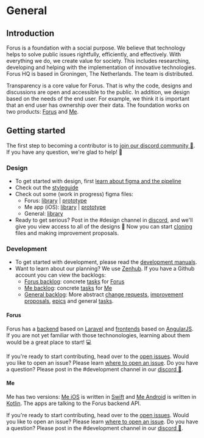# General

## Introduction

Forus is a foundation with a social purpose. We believe that technology helps to solve public issues rightfully, efficiently, and effectively. With everything we do, we create value for society. This includes researching, developing and helping with the implementation of innovative technologies. Forus HQ is based in Groningen, The Netherlands. The team is distributed.

Transparency is a core value for Forus. That is why the code, designs and discussions are open and accessible to the public. In addition, we design based on the needs of the end user. For example, we think it is important that an end user has ownership over their data. The foundation works on two products: [Forus](https://github.com/teamforus/forus#introduction) and [Me](https://github.com/teamforus/me#introduction).

## Getting started
The first step to becoming a contributor is to [join our discord community 💬](https://discord.forus.io). If you have any question, we're glad to help! 🚀 

### Design
* To get started with design, first [learn about figma and the pipeline](https://github.com/teamforus/general/blob/develop/manuals/design/pipeline.md)
* Check out the [styleguide](https://github.com/teamforus/general/blob/master/manuals/design/styleguide.md)
* Check out some (work in progress) figma files:
  * Forus: [library](https://www.figma.com/file/ArDg3BA8o4uANBLk3ZVzeM/library-dashboard?node-id=1%3A21170) | [prototype](https://www.figma.com/proto/WUqFTERVi1FRn44LyspS8E/%F0%9F%8C%8DForus?node-id=1872%3A143119&viewport=10141%2C23615%2C0.583563506603241&scaling=scale-down-width)
  * Me app (iOS): [library](https://www.figma.com/file/Dyk8ACF91stjmWmO3rUpXv/Prototype-Me-App-iOS?node-id=77%3A5474) | [prototype](https://www.figma.com/file/Zm9sOaTT8bo7qeYzdtBM3P/Me?node-id=6%3A5)
  * General: [library](https://www.figma.com/file/1fVkS1yBOxYp07jMyJMe3w/library-general?node-id=0%3A1)
* Ready to get serious? Post in the #design channel in [discord](https://discord.forus.io), and we'll give you view access to all of the designs 🎨 Now you can start [cloning](https://github.com/teamforus/general/blob/develop/manuals/design/pipeline.md#cloning-a-file) files and making improvement proposals.

### Development
* To get started with development, please read the [development manuals](https://github.com/teamforus/general/tree/develop/manuals/development).
* Want to learn about our planning? We use [Zenhub](https://www.zenhub.com/). If you have a Github account you can view the backlogs:
  * [Forus backlog](https://app.zenhub.com/workspaces/public-5e79d635e969e6cdeeebb411/board?repos=120735803): concrete [tasks](https://github.com/teamforus/general/blob/develop/manuals/development/issue-task.md) for [Forus](https://github.com/teamforus/forus)
  * [Me backlog](https://app.zenhub.com/workspaces/public-5e79d635e969e6cdeeebb411/board?repos=118627146): concrete [tasks](https://github.com/teamforus/general/blob/develop/manuals/development/issue-task.md) for [Me](https://github.com/teamforus/me)
  * [General backlog](https://app.zenhub.com/workspaces/public-5e79d635e969e6cdeeebb411/board?repos=123948463): More abstract [change requests](https://github.com/teamforus/general/blob/master/manuals/development/issue-change-request.md), [improvement proposals](https://github.com/teamforus/general/blob/develop/manuals/development/issue-improvement-proposal.md), [epics](https://github.com/teamforus/general/blob/develop/manuals/development/issue-epic.md) and general [tasks](https://github.com/teamforus/general/blob/develop/manuals/development/issue-task.md).

#### Forus
Forus has a [backend](https://github.com/teamforus/forus-backend) based on [Laravel](https://laravel.com/) and [frontends](https://github.com/teamforus/forus-frontend) based on [AngularJS](https://angularjs.org/). If you are not yet familiar with those technonologies, learning about them would be a great place to start! 💻

If you're ready to start contributing, head over to the [open issues](https://github.com/teamforus/forus/issues). Would you like to open an issue? Please learn [where to open an issue](https://github.com/teamforus/general/blob/master/manuals/development/issues.md#where-to-open-the-issue). Do you have a question? Please post in the #development channel in our [discord 💬](https://discord.forus.io). 

#### Me
Me has two versions: [Me iOS](https://github.com/teamforus/me-ios) is written in [Swift](https://www.apple.com/swift/) and [Me Android](https://github.com/teamforus/me-android) is written in [Kotlin](https://developer.android.com/kotlin). The apps are talking to the Forus backend API.

If you're ready to start contributing, head over to the [open issues](https://github.com/teamforus/me/issues). Would you like to open an issue? Please learn [where to open an issue](https://github.com/teamforus/general/blob/master/manuals/development/issues.md#where-to-open-the-issue). Do you have a question? Please post in the #development channel in our [discord 💬](https://discord.forus.io). 

